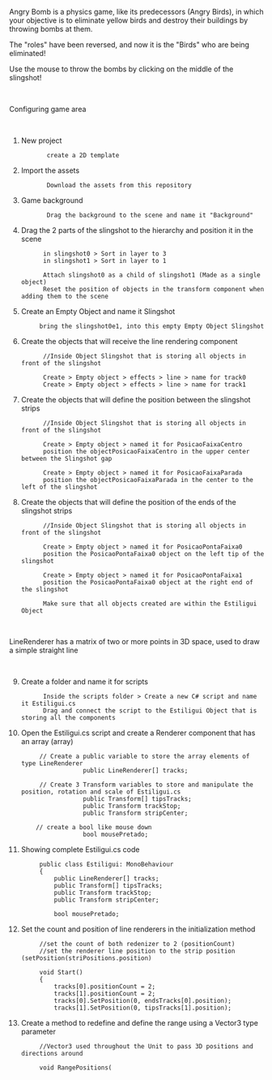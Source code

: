 Angry Bomb is a physics game, like its predecessors (Angry Birds), in which your objective is to eliminate yellow birds and destroy their buildings by throwing bombs at them.

The "roles" have been reversed, and now it is the "Birds" who are being eliminated! 
           
Use the mouse to throw the bombs by clicking on the middle of the slingshot!

<br> 
 
Configuring game area
 
<br> 
  
1) New project
              
              create a 2D template

2) Import the assets
            
              Download the assets from this repository

3) Game background
 
              Drag the background to the scene and name it "Background" 

4) Drag the 2 parts of the slingshot to the hierarchy and position it in the scene

             in slingshot0 > Sort in layer to 3
             in slingshot1 > Sort in layer to 1
      
             Attach slingshot0 as a child of slingshot1 (Made as a single object)
             Reset the position of objects in the transform component when adding them to the scene
            
5) Create an Empty Object and name it Slingshot

            bring the slingshot0e1, into this empty Empty Object Slingshot
           
6) Create the objects that will receive the line rendering component
            
             //Inside Object Slingshot that is storing all objects in front of the slingshot
            
             Create > Empty object > effects > line > name for track0
             Create > Empty object > effects > line > name for track1
            
7) Create the objects that will define the position between the slingshot strips
            
             //Inside Object Slingshot that is storing all objects in front of the slingshot

             Create > Empty object > named it for PosicaoFaixaCentro
             position the objectPosicaoFaixaCentro in the upper center between the Slingshot gap
            
             Create > Empty object > named it for PosicaoFaixaParada
             position the objectPosicaoFaixaParada in the center to the left of the slingshot
            
8) Create the objects that will define the position of the ends of the slingshot strips
            
             //Inside Object Slingshot that is storing all objects in front of the slingshot

             Create > Empty object > named it for PosicaoPontaFaixa0
             position the PosicaoPontaFaixa0 object on the left tip of the slingshot
            
             Create > Empty object > named it for PosicaoPontaFaixa1
             position the PosicaoPontaFaixa0 object at the right end of the slingshot
            
             Make sure that all objects created are within the Estiligui Object
<br>

LineRenderer has a matrix of two or more points in 3D space, used to draw a simple straight line

<br>
            
9) Create a folder and name it for scripts

             Inside the scripts folder > Create a new C# script and name it Estiligui.cs
             Drag and connect the script to the Estiligui Object that is storing all the components
            
10) Open the Estiligui.cs script and create a Renderer component that has an array (array)
            
             // Create a public variable to store the array elements of type LineRenderer
                         public LineRenderer[] tracks;
                        
             // Create 3 Transform variables to store and manipulate the position, rotation and scale of Estiligui.cs
                         public Transform[] tipsTracks;
                         public Transform trackStop;
                         public Transform stripCenter;

            // create a bool like mouse down
                         bool mousePretado;
                        
11) Showing complete Estiligui.cs code
           
             public class Estiligui: MonoBehaviour
             {
                 public LineRenderer[] tracks;
                 public Transform[] tipsTracks;
                 public Transform trackStop;
                 public Transform stripCenter;
                
                 bool mousePretado;
                
12) Set the count and position of line renderers in the initialization method
            
             //set the count of both redenizer to 2 (positionCount)
             //set the renderer line position to the strip position (setPosition(striPositions.position)

             void Start()
             {
                 tracks[0].positionCount = 2;
                 tracks[1].positionCount = 2;
                 tracks[0].SetPosition(0, endsTracks[0].position);
                 tracks[1].SetPosition(0, tipsTracks[1].position);
                
13) Create a method to redefine and define the range using a Vector3 type parameter
            
             //Vector3 used throughout the Unit to pass 3D positions and directions around
            
             void RangePositions(
